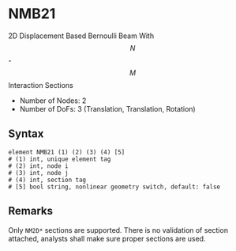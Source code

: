 # NMB21

2D Displacement Based Bernoulli Beam With $$N$$-$$M$$ Interaction Sections

* Number of Nodes: 2
* Number of DoFs: 3 (Translation, Translation, Rotation)

## Syntax

```
element NMB21 (1) (2) (3) (4) [5]
# (1) int, unique element tag
# (2) int, node i
# (3) int, node j
# (4) int, section tag
# [5] bool string, nonlinear geometry switch, default: false
```

## Remarks

Only `NM2D*` sections are supported. There is no validation of section attached, analysts shall make sure proper
sections are used.